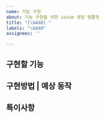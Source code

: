 ```yaml
---
name: 기능 구현
about: 기능 구현을 위한 issue 생성 템플릿
title: "[\bAdd] "
labels: "\bAdd"
assignees: ''

---
```


**구현할 기능**
---


**구현방법 | 예상 동작**
---


**특이사항**
---
